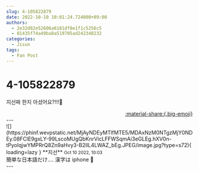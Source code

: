 ```yaml
---
slug: 4-105822879
date: 2022-10-10 10:01:24.724000+09:00
authors:
  - 2e32d82e52606a6181df8e1f1c5256c5
  - 01435f74a49ba8a519705ad242348232
categories:
  - Jisun
tags:
  - Fan Post
---
```


# 4-105822879

<div class="post-container" markdown="1">
<div class="content-container md-sidebar__scrollwrap" markdown="1">

지선짜 한지 아셨어요?!!!🐶

</div>
</div>

<div style="text-align: right;" markdown="1">
<a href="https://weverse.io/fromis9/fanpost/4-105822879" style="text-align: right;">:material-share:{.big-emoji}</a>
</div>
---

<div class="comments-container md-sidebar__scrollwrap" markdown="1">
<div class="comment" markdown="1">
<div class='id-container' markdown="1">
![](https://phinf.wevpstatic.net/MjAyNDEyMTlfMTE5/MDAxNzM0NTgzMjY0NDEy.08FClE9gxLY-99LscoMUgQbKnrVicLFFWSqmAi3eGLEg.hXV0n-tPyoIqjwYMPRrQ8Zn9aHvy3-B2llL4LWAZ_bEg.JPEG/image.jpg?type=s72){ loading=lazy }
**<span class="artist">지선</span>** <small>Oct 10 2022, 10:03</small><br>
</div>
<div class='comment-body' markdown="1">
簡単な日本語だけ.... 漢字は iphone 🥴
</div>
</div>
</div>
---
